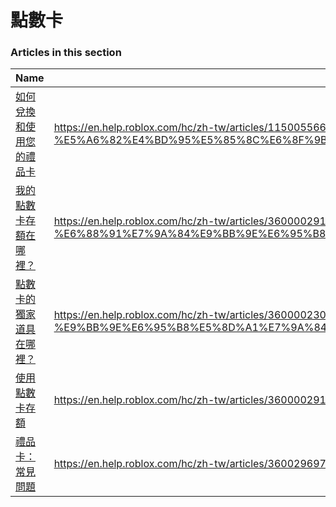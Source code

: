 # 點數卡  
### Articles in this section
Name|URL
-|-
[如何兌換和使用您的禮品卡](./如何兌換和使用您的禮品卡.html) |https://en.help.roblox.com/hc/zh-tw/articles/115005566223-%E5%A6%82%E4%BD%95%E5%85%8C%E6%8F%9B%E5%92%8C%E4%BD%BF%E7%94%A8%E6%82%A8%E7%9A%84%E7%A6%AE%E5%93%81%E5%8D%A1
[我的點數卡存額在哪裡？](./我的點數卡存額在哪裡？.html) |https://en.help.roblox.com/hc/zh-tw/articles/360000291806-%E6%88%91%E7%9A%84%E9%BB%9E%E6%95%B8%E5%8D%A1%E5%AD%98%E9%A1%8D%E5%9C%A8%E5%93%AA%E8%A3%A1
[點數卡的獨家道具在哪裡？](./點數卡的獨家道具在哪裡？.html) |https://en.help.roblox.com/hc/zh-tw/articles/360000230863-%E9%BB%9E%E6%95%B8%E5%8D%A1%E7%9A%84%E7%8D%A8%E5%AE%B6%E9%81%93%E5%85%B7%E5%9C%A8%E5%93%AA%E8%A3%A1
[使用點數卡存額](./使用點數卡存額.html) |https://en.help.roblox.com/hc/zh-tw/articles/360000291786-%E4%BD%BF%E7%94%A8%E9%BB%9E%E6%95%B8%E5%8D%A1%E5%AD%98%E9%A1%8D
[禮品卡：常見問題](./禮品卡：常見問題.html) |https://en.help.roblox.com/hc/zh-tw/articles/360029697131-%E7%A6%AE%E5%93%81%E5%8D%A1-%E5%B8%B8%E8%A6%8B%E5%95%8F%E9%A1%8C